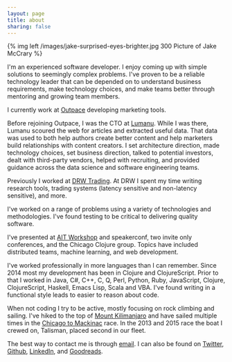 ```yaml
---
layout: page
title: about
sharing: false
---
```


{% img left /images/jake-surprised-eyes-brighter.jpg 300 Picture of Jake McCrary %}

I'm an experienced software developer. I enjoy coming up with simple
solutions to seemingly complex problems. I've proven to be a reliable
technology leader that can be depended on to understand business
requirements, make technology choices, and make teams better through
mentoring and growing team members.

I currently work at [Outpace](http://outpace.com) developing marketing
tools.

Before rejoining Outpace, I was the CTO
at [Lumanu](https://lumanu.com). While I was there, Lumanu scoured the
web for articles and extracted useful data. That data was used to both
help authors create better content and help marketers build
relationships with content creators. I set architecture direction,
made technology choices, set business direction, talked to potential
investors, dealt with third-party vendors, helped with recruiting, and
provided guidance across the data science and software engineering
teams.

Previously I worked at [DRW Trading](http://drw.com). At DRW I spent
my time writing research tools, trading systems (latency sensitive and
non-latency sensitive), and more.

I've worked on a range of problems using a variety of technologies and
methodologies. I've found testing to be critical to delivering quality
software.

I've presented at [AIT Workshop](http://lanyrd.com/2016/aitworkshop/)
and speakerconf, two invite only conferences, and the Chicago Clojure
group. Topics have included distributed teams, machine learning, and
web development.

I've worked professionally in more languages than I can
remember. Since 2014 most my development has been in Clojure and
ClojureScript. Prior to that I worked in Java, C#, C++, C, Q, Perl,
Python, Ruby, JavaScript, Clojure, ClojureScript, Haskell, Emacs Lisp,
Scala and VBA. I've found writing in a functional style leads to
easier to reason about code.

When not coding I try to be active, mostly focusing on rock climbing
and sailing. I've hiked to the top of [Mount Kilimanjaro](/kili.html)
and have sailed multiple times in the
[Chicago to Mackinac](http://en.wikipedia.org/wiki/Chicago_to_Mackinac_Boat_Race)
race. In the 2013 and 2015 race the boat I crewed on, Talisman, placed
second in our fleet.

The best way to contact me is through
[email](mailto:jake@jakemccrary.com). I can also be found on
[Twitter](http://twitter.com/jakemcc),
[Github](https://github.com/jakemcc),
[LinkedIn](http://www.linkedin.com/in/jakemccrary), and
[Goodreads](http://www.goodreads.com/user/show/3431614-jake-mccrary).

